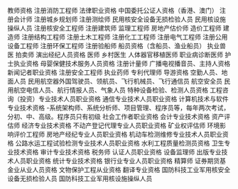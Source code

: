 教师资格
注册消防工程师
法律职业资格
中国委托公证人资格（香港、澳门）
注册会计师
注册城乡规划师
注册测绘师
民用核安全设备无损检验人员
民用核设施操纵人员
注册核安全工程师
注册建筑师
监理工程师
房地产估价师
造价工程师
建造师
注册结构工程师
注册土木工程师
注册化工工程师
注册电气工程师
注册公用设备工程师
注册环保工程师
注册验船师
船员资格（含船员、渔业船员）
执业兽医
拍卖师
演出经纪人员资格
医师
乡村医生
人体器官移植医师
职业病诊断医师
护士执业资格
母婴保健技术服务人员资格
注册计量师
广播电视播音员、主持人资格
新闻记者职业资格
注册安全工程师
执业药师
专利代理师
导游资格
空勤人员、地面人员
民用航空器外国驾驶员、领航员、飞行机械员、飞行通信员
航空安全员
民用航空电信人员、航行情报人员、气象人员
特种设备检验、检测人员资格
工程咨询（投资）专业技术人员职业资格
通信专业技术人员职业资格
计算机技术与软件专业技术资格
  -系统架构师、系统分析师、项目管理、程序员等，每年两次考试，分初、中、高级。程序员只有初级
社会工作者职业资格
会计专业技术资格
资产评估师
经济专业技术资格
不动产登记代理专业人员职业资格
矿业权评估师
环境影响评价工程师
房地产经纪专业人员职业资格
机动车检测维修专业技术人员职业资格
公路水运工程试验检测专业技术人员职业资格
水利工程质量检测员资格
卫生专业技术资格
审计专业技术资格
税务师
认证人员职业资格
设备监理师
出版专业技术人员职业资格
统计专业技术资格
银行业专业人员职业资格
精算师
证券期货基金业从业人员资格
文物保护工程从业资格
翻译专业资格
国防科技工业军用核安全设备无损检验人员
国防科技工业军用核设施操纵人员
